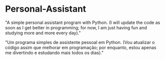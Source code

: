 # Personal-Assistant
"A simple personal assistant program with Python. (I will update the code as soon as I get better in programming; for now, I am just having fun and studying more and more every day)."

"Um programa simples de assistente pessoal em Python. (Vou atualizar o código assim que melhorar em programação; por enquanto, estou apenas me divertindo e estudando mais todos os dias)."






  

